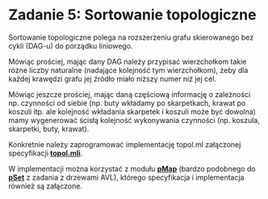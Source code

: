 # Zadanie 5: Sortowanie topologiczne

Sortowanie topologiczne polega na rozszerzeniu grafu skierowanego bez cykli (DAG-u) do porządku liniowego.

Mówiąc prościej, mając dany DAG należy przypisać wierzchołkom takie różne liczby naturalne (nadające kolejność tym wierzchołkom), żeby dla każdej krawędzi grafu jej źródło miało niższy numer niż jej cel.

Mówiąc jeszcze prościej, mając daną częściową informację o zależności np. czynności od siebie (np. buty wkładamy po skarpetkach, krawat po koszuli itp. ale kolejność wkładania skarpetek i koszuli może być dowolna) mamy wygenerować ścisłą kolejność wykonywania czynności (np. koszula, skarpetki, buty, krawat).

Konkretnie należy zaprogramować implementację topol.ml załączonej specyfikacji [**topol.mli**](https://github.com/kfernandez31/WPF-5-Topological-Sort/blob/main/src/topol.mli).


W implementacji można korzystać z modułu [**pMap**](https://github.com/kfernandez31/WPF-5-Topological-Sort/blob/main/src/pMap.mli) (bardzo podobnego do [**pSet**](https://github.com/kfernandez31/WPF-3-Integer-Set/blob/main/src/pSet.mli) z zadania z drzewami AVL), którego specyfikacja i implementacja również są załączone. 
